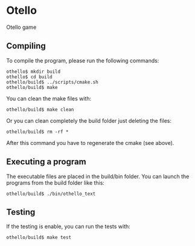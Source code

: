 Otello
======

Otello game


Compiling
---------

To compile the program, please run the following commands:

    othello$ mkdir build
    othello$ cd build
    othello/build$ ../scripts/cmake.sh
    othello/build$ make
    
You can clean the make files with:

    othello/build$ make clean
    
Or you can clean completely the build folder just deleting the files:

    othello/build$ rm -rf *
    
After this command you have to regenerate the cmake (see above).


Executing a program
-------------------

The executable files are placed in the build/bin folder. You can launch the
programs from the build folder like this:

    othello/build$ ./bin/othello_text
    

Testing
-------

If the testing is enable, you can run the tests with:

    othello/build$ make test
